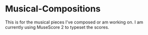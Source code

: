 # Musical-Compositions

This is for the musical pieces I've composed or am working on.
I am currently using MuseScore 2 to typeset the scores.